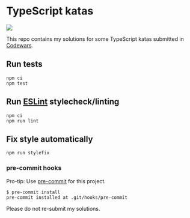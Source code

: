 # TypeScript katas

![](https://www.codewars.com/users/besterboris/badges/micro)

This repo contains my solutions for some TypeScript katas submitted in [Codewars](https://www.codewars.com).

## Run tests

```shell
npm ci
npm test
```

## Run [ESLint](https://eslint.org/) stylecheck/linting

```shell
npm ci
npm run lint
```

## Fix style automatically

```shell
npm run stylefix
```

### pre-commit hooks

Pro-tip: Use [pre-commit](https://pre-commit.com/) for this project.

```shell
$ pre-commit install
pre-commit installed at .git/hooks/pre-commit
```

Please do not re-submit my solutions.

